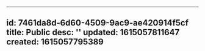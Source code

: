 
---
id: 7461da8d-6d60-4509-9ac9-ae420914f5cf
title: Public
desc: ''
updated: 1615057811647
created: 1615057795389
---

